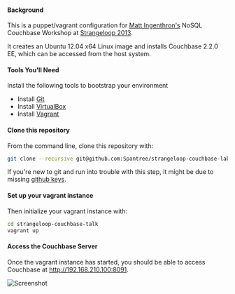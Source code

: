 #### Background

This is a puppet/vagrant configuration for [Matt Ingenthron's](http://blog.couchbase.com/matt) NoSQL Couchbase Workshop at [Strangeloop 2013](https://thestrangeloop.com/schedule).

It creates an Ubuntu 12.04 x64 Linux image and installs Couchbase 2.2.0 EE, which can be accessed from the host system.

#### Tools You'll Need

Install the following tools to bootstrap your environment

* Install [Git](https://help.github.com/articles/set-up-git)
* Install [VirtualBox](https://www.virtualbox.org/)
* Install [Vagrant](http://www.vagrantup.com/)

#### Clone this repository

From the command line, clone this repository with:

```bash
git clone --recursive git@github.com:Spantree/strangeloop-couchbase-lab.git
```

If you're new to git and run into trouble with this step, it might be due to missing 
[github keys](https://help.github.com/articles/generating-ssh-keys).

#### Set up your vagrant instance

Then initialize your vagrant instance with:

```bash
cd strangeloop-couchbase-talk
vagrant up
```

#### Access the Couchbase Server

Once the vagrant instance has started, you should be able to access Couchbase at http://192.168.210.100:8091.

![Screenshot](http://images.spantree.net.s3.amazonaws.com/Couchbase_Console_%282.2.0%29-20130918-093400.jpg)
